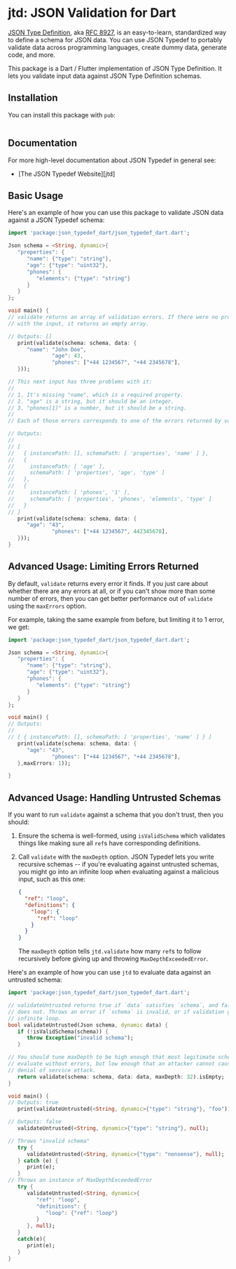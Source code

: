 # jtd: JSON Validation for Dart


[JSON Type Definition](https://jsontypedef.com), aka [RFC
8927](https://tools.ietf.org/html/rfc8927), is an easy-to-learn, standardized
way to define a schema for JSON data. You can use JSON Typedef to portably
validate data across programming languages, create dummy data, generate code,
and more.

This package is a Dart / Flutter implementation of JSON Type
Definition. It lets you validate input data against JSON Type Definition
schemas. 



## Installation

You can install this package with `pub`:

```bash

```

## Documentation



For more high-level documentation about JSON Typedef in general see:

* [The JSON Typedef Website][jtd]

## Basic Usage

Here's an example of how you can use this package to validate JSON data against
a JSON Typedef schema:

```dart
import 'package:json_typedef_dart/json_typedef_dart.dart';

Json schema = <String, dynamic>{
   "properties": {
      "name": {"type": "string"},
      "age": {"type": "uint32"},
      "phones": {
         "elements": {"type": "string"}
      }
   }
};

void main() {
// validate returns an array of validation errors. If there were no problems
// with the input, it returns an empty array.

// Outputs: []
   print(validate(schema: schema, data: {
      "name": "John Doe",
              "age": 43,
              "phones": ["+44 1234567", "+44 2345678"],
   }));

// This next input has three problems with it:
//
// 1. It's missing "name", which is a required property.
// 2. "age" is a string, but it should be an integer.
// 3. "phones[1]" is a number, but it should be a string.
//
// Each of those errors corresponds to one of the errors returned by validate.

// Outputs:
//
// [
//   { instancePath: [], schemaPath: [ 'properties', 'name' ] },
//   {
//     instancePath: [ 'age' ],
//     schemaPath: [ 'properties', 'age', 'type' ]
//   },
//   {
//     instancePath: [ 'phones', '1' ],
//     schemaPath: [ 'properties', 'phones', 'elements', 'type' ]
//   }
// ]
   print(validate(schema: schema, data: {
      "age": "43",
              "phones": ["+44 1234567", 442345678],
   }));
}
```

## Advanced Usage: Limiting Errors Returned

By default, `validate` returns every error it finds. If you just care about
whether there are any errors at all, or if you can't show more than some number
of errors, then you can get better performance out of `validate` using the
`maxErrors` option.

For example, taking the same example from before, but limiting it to 1 error, we
get:

```dart
import 'package:json_typedef_dart/json_typedef_dart.dart';

Json schema = <String, dynamic>{
   "properties": {
      "name": {"type": "string"},
      "age": {"type": "uint32"},
      "phones": {
         "elements": {"type": "string"}
      }
   }
};

void main() {
// Outputs:
//
// [ { instancePath: [], schemaPath: [ 'properties', 'name' ] } ]
   print(validate(schema: schema, data: {
      "age": "43",
              "phones": ["+44 1234567", "+44 2345678"],
   },maxErrors: 1));

}
```

## Advanced Usage: Handling Untrusted Schemas

If you want to run `validate` against a schema that you don't trust, then you should:

1. Ensure the schema is well-formed, using  `isValidSchema` which validates things like making sure all `ref`s have
   corresponding definitions.

2. Call `validate` with the `maxDepth` option. JSON Typedef lets you write
   recursive schemas -- if you're evaluating against untrusted schemas, you
   might go into an infinite loop when evaluating against a malicious input,
   such as this one:

   ```json
   {
     "ref": "loop",
     "definitions": {
       "loop": {
         "ref": "loop"
       }
     }
   }
   ```

   The `maxDepth` option tells `jtd.validate` how many `ref`s to follow
   recursively before giving up and throwing `MaxDepthExceededError`.

Here's an example of how you can use `jtd` to evaluate data against an untrusted
schema:

```dart
import 'package:json_typedef_dart/json_typedef_dart.dart';

// validateUntrusted returns true if `data` satisfies `schema`, and false if it
// does not. Throws an error if `schema` is invalid, or if validation goes in an
// infinite loop.
bool validateUntrusted(Json schema, dynamic data) {
   if (!isValidSchema(schema)) {
      throw Exception("invalid schema");
   }

// You should tune maxDepth to be high enough that most legitimate schemas
// evaluate without errors, but low enough that an attacker cannot cause a
// denial of service attack.
   return validate(schema: schema, data: data, maxDepth: 32).isEmpty;
}

void main() {
// Outputs: true
   print(validateUntrusted(<String, dynamic>{"type": "string"}, "foo"));

// Outputs: false
   validateUntrusted(<String, dynamic>{"type": "string"}, null);

// Throws "invalid schema"
   try {
      validateUntrusted(<String, dynamic>{"type": "nonsense"}, null);
   } catch (e) {
      print(e);
   }
// Throws an instance of MaxDepthExceededError
   try {
      validateUntrusted(<String, dynamic>{
         "ref": "loop",
         "definitions": {
            "loop": {"ref": "loop"}
         }
      }, null);
   }
   catch(e){
      print(e);
   }
}
```


